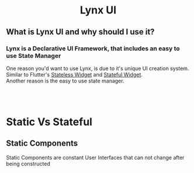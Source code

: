<h1 align="center"> Lynx UI </h1>

<h2> What is Lynx UI and why should I use it? </h2>  

<h3> Lynx is a Declarative UI Framework, that includes an easy to use State Manager </h3>  

One reason you'd want to use Lynx, is due to it's unique UI creation system. Similar to Flutter's [Stateless Widget](https://api.flutter.dev/flutter/widgets/StatelessWidget-class.html) and [Stateful Widget](https://api.flutter.dev/flutter/widgets/StatefulWidget-class.html).  
Another reason is the easy to use state manager.  

<br/>
<br/>

<h1> Static Vs Stateful </h1>
  
<h2> Static Components </h2>  
Static Components are constant User Interfaces that can not change after being constructed
